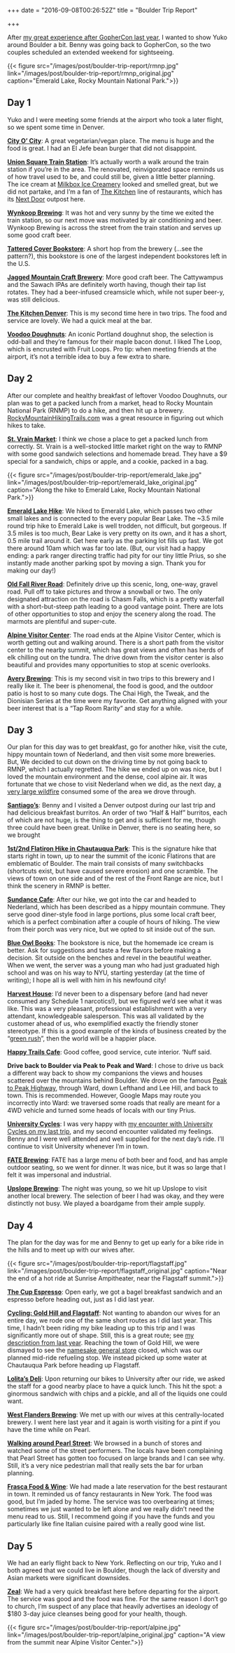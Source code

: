+++
date = "2016-09-08T00:26:52Z"
title = "Boulder Trip Report"

+++

After [my great experience after GopherCon last
year](https://ericgar.com/2015/07/19/denver-trip-report/), I wanted to
show Yuko around Boulder a bit. Benny was going back to GopherCon, so the
two couples scheduled an extended weekend for sightseeing.

{{< figure src="/images/post/boulder-trip-report/rmnp.jpg" link="/images/post/boulder-trip-report/rmnp_original.jpg" caption="Emerald Lake, Rocky Mountain National Park.">}}

## Day 1

Yuko and I were meeting some friends at the airport who took a later flight, so
we spent some time in Denver.

**[City O’ City](http://www.cityocitydenver.com/)**: A great vegetarian/vegan
place. The menu is huge and the food is great. I had an El Jefe bean burger
that did not disappoint.

**[Union Square Train Station](http://unionstationindenver.com/)**: It’s
actually worth a walk around the train station if you’re in the area. The
renovated, reinvigorated space reminds us of how travel used to be, and could
still be, given a little better planning. The ice cream at [Milkbox Ice
Creamery](http://www.milkboxicecream.com/) looked and smelled great, but we did
not partake, and I’m a fan of [The
Kitchen](http://thekitchen.com/the-kitchen-denver/) line of restaurants, which
has its [Next Door](http://thekitchen.com/next-door-union-station/) outpost
here.

**[Wynkoop Brewing](http://www.wynkoop.com/)**: It was hot and very sunny by
the time we exited the train station, so our next move was motivated by air
conditioning and beer. Wynkoop Brewing is across the street from the train
station and serves up some good craft beer.

**[Tattered Cover Bookstore](http://www.tatteredcover.com/)**: A short hop from
the brewery (...see the pattern?), this bookstore is one of the largest
independent bookstores left in the U.S. 

**[Jagged Mountain Craft Brewery](http://www.jaggedmountainbrewery.com/)**:
More good craft beer. The Cattywampus and the Sawach IPAs are definitely worth
having, though their tap list rotates. They had a beer-infused creamsicle
which, while not super beer-y, was still delicious.

**[The Kitchen Denver](http://thekitchen.com/the-kitchen-denver/)**: This is my
second time here in two trips. The food and service are lovely. We had a quick
meal at the bar.

**[Voodoo Doughnuts](http://voodoodoughnut.com/)**: An iconic Portland doughnut
shop, the selection is odd-ball and they’re famous for their maple bacon donut.
I liked The Loop, which is encrusted with Fruit Loops. Pro tip: when meeting
friends at the airport, it’s not a terrible idea to buy a few extra to share.

## Day 2

After our complete and healthy breakfast of leftover Voodoo Doughnuts, our plan
was to get a packed lunch from a market, head to Rocky Mountain National Park
(RNMP) to do a hike, and then hit up a brewery.
[RockyMountainHikingTrails.com](http://www.rockymountainhikingtrails.com/) was
a great resource in figuring out which hikes to take.

**[St. Vrain Market](http://stvrainmarket.com/)**: I think we chose a place to
get a packed lunch from correctly. St. Vrain is a well-stocked little market
right on the way to RMNP with some good sandwich selections and homemade bread.
They have a $9 special for a sandwich, chips or apple, and a cookie, packed in
a bag.

{{< figure src="/images/post/boulder-trip-report/emerald_lake.jpg" link="/images/post/boulder-trip-report/emerald_lake_original.jpg" caption="Along the hike to Emerald Lake, Rocky Mountain National Park.">}}

**[Emerald Lake
Hike](http://www.rockymountainhikingtrails.com/emerald-lake.htm)**: We hiked to
Emerald Lake, which passes two other small lakes and is connected to the every
popular Bear Lake. The ~3.5 mile round trip hike to Emerald Lake is well
trodden, not difficult, but gorgeous. If 3.5 miles is too much, Bear Lake is
very pretty on its own, and it has a short, 0.5 mile trail around it. Get here
early as the parking lot fills up fast. We got there around 10am which was far
too late. (But, our visit had a happy ending: a park ranger directing traffic
had pity for our tiny little Prius, so she instantly made another parking spot
by moving a sign. Thank you for making our day!)

**[Old Fall River
Road](https://www.nps.gov/romo/planyourvisit/old_fall_river_road.htm)**:
Definitely drive up this scenic, long, one-way, gravel road. Pull off to take
pictures and throw a snowball or two. The only designated attraction on the
road is Chasm Falls, which is a pretty waterfall with a short-but-steep path
leading to a good vantage point. There are lots of other opportunities to stop
and enjoy the scenery along the road. The marmots are plentiful and super-cute.

**[Alpine Visitor
Center](https://www.nps.gov/romo/alpine_visitor_center.htm)**: The road ends at
the Alpine Visitor Center, which is worth getting out and walking around. There
is a short path from the visitor center to the nearby summit, which has great
views and often has herds of elk chilling out on the tundra. The drive down
from the visitor center is also beautiful and provides many opportunities to
stop at scenic overlooks.

**[Avery Brewing](https://www.averybrewing.com/)**: This is my second visit in
two trips to this brewery and I really like it. The beer is phenomenal, the
food is good, and the outdoor patio is host to so many cute dogs. The Chai
High, the Tweak, and the Dionisian Series at the time were my favorite. Get
anything aligned with your beer interest that is a “Tap Room Rarity” and stay
for a while.

## Day 3

Our plan for this day was to get breakfast, go for another hike, visit the
cute, hippy mountain town of Nederland, and then visit some more breweries.
But, We decided to cut down on the driving time by not going back to RMNP,
which I actually regretted. The hike we ended up on was nice, but I loved the
mountain environment and the dense, cool alpine air. It was fortunate that we
chose to visit Nederland when we did, as the next day, [a very large
wildfire](http://www.thedenverchannel.com/news/local-news/cold-springs-fire-near-nederland-burns-600-acres-2-arrested)
consumed some of the area we drove through.

**[Santiago’s](http://eatatsantiagos.com/)**: Benny and I visited a Denver
outpost during our last trip and had delicious breakfast burritos. An order of
two “Half & Half” burritos, each of which are not huge, is the thing to get and
is sufficient for me, though three could have been great. Unlike in Denver,
there is no seating here, so we brought

**[1st/2nd Flatiron Hike in Chautauqua
Park](http://www.alltrails.com/trail/us/colorado/chautauqua-park-first-flatiron-trail)**:
This is the signature hike that starts right in town, up to near the summit of
the iconic Flatirons that are emblematic of Boulder. The main trail consists of
many switchbacks (shortcuts exist, but have caused severe erosion) and one
scramble. The views of town on one side and of the rest of the Front Range are
nice, but I think the scenery in RMNP is better.

**[Sundance Cafe](http://www.sundancecafenederland.com/)**: After our hike, we
got into the car and headed to Nederland, which has been described as a hippy
mountain commune. They serve good diner-style food in large portions, plus some
local craft beer, which is a perfect combination after a couple of hours of
hiking. The view from their porch was very nice, but we opted to sit inside out
of the sun.

**[Blue Owl Books](http://www.blueowlbooks.com/read-me/)**: The bookstore is
nice, but the homemade ice cream is better. Ask for suggestions and taste a few
flavors before making a decision. Sit outside on the benches and revel in the
beautiful weather. When we went, the server was a young man who had just
graduated high school and was on his way to NYU, starting yesterday (at the
time of writing); I hope all is well with him in his newfound city!

**[Harvest House](https://www.leafly.com/dispensary-info/harvest-house)**: I’d
never been to a dispensary before (and had never consumed any Schedule 1
narcotics!), but we figured we’d see what it was like. This was a very
pleasant, professional establishment with a very attendant, knowledgeable
salesperson. This was all validated by the customer ahead of us, who
exemplified exactly the friendly stoner stereotype. If this is a good example
of the kinds of business created by the “[green
rush](http://www.forbes.com/sites/curtissilver/2016/06/02/marijuanas-40-billion-dollar-green-rush/)”,
then the world will be a happier place.

**[Happy Trails Cafe](http://www.happytrailscafe.com/)**: Good coffee, good
service, cute interior. ‘Nuff said.

**Drive back to Boulder via Peak to Peak and Ward**: I chose to drive us back a
different way back to show my companions the views and houses scattered over
the mountains behind Boulder. We drove on the famous [Peak to Peak
Highway](http://estes-park.com/peak-peak-scenic-byway), through Ward, down
Lefthand and Lee Hill, and back to town. This is recommended. However, Google
Maps may route you incorrectly into Ward: we traversed some roads that really
are meant for a 4WD vehicle and turned some heads of locals with our tiny
Prius.

**[University Cycles](http://ubikes.com/)**: I was very happy with [my
encounter with University Cycles on my last
trip](https://ericgar.com/2015/07/19/denver-trip-report/), and my second
encounter validated my feelings. Benny and I were well attended and well
supplied for the next day’s ride. I’ll continue to visit University whenever
I’m in town. 

**[FATE Brewing](http://fatebrewingcompany.com/)**: FATE has a large menu of
both beer and food, and has ample outdoor seating, so we went for dinner. It
was nice, but it was so large that I felt it was impersonal and industrial.

**[Upslope Brewing](http://upslopebrewing.com/)**: The night was young, so we
hit up Upslope to visit another local brewery. The selection of beer I had was
okay, and they were distinctly not busy. We played a boardgame from their ample
supply.

## Day 4

The plan for the day was for me and Benny to get up early for a bike ride in
the hills and to meet up with our wives after.

{{< figure src="/images/post/boulder-trip-report/flagstaff.jpg" link="/images/post/boulder-trip-report/flagstaff_original.jpg" caption="Near the end of a hot ride at Sunrise Ampitheater, near the Flagstaff summit.">}}

**[The Cup Espresso](http://www.thecupboulder.com/)**: Open early, we got a
bagel breakfast sandwich and an espresso before heading out, just as I did last
year.

**[Cycling: Gold Hill and
Flagstaff](https://www.strava.com/activities/637919084)**: Not wanting to
abandon our wives for an entire day, we rode one of the same short routes as I
did last year. This time, I hadn’t been riding my bike leading up to this trip
and I was significantly more out of shape. Still, this is a great route; see
[my description from last
year](https://ericgar.com/2015/07/19/denver-trip-report/). Reaching the town of
Gold Hill, we were dismayed to see the [namesake general
store](http://www.goldhillgeneralstore.com/) closed, which was our planned
mid-ride refueling stop. We instead picked up some water at Chautauqua Park
before heading up Flagstaff.

**[Lolita’s
Deli](https://www.boulderdowntown.com/go/lolitas-market-and-deli)**: Upon
returning our bikes to University after our ride, we asked the staff for a good
nearby place to have a quick lunch. This hit the spot: a ginormous sandwich
with chips and a pickle, and all of the liquids one could want.

**[West Flanders Brewing](http://wfbrews.com/)**: We met up with our wives at
this centrally-located brewery. I went here last year and it again is worth
visiting for a pint if you have the time while on Pearl.

**[Walking around Pearl
Street](https://www.boulderdowntown.com/visit/history-of-pearl-street)**: We
browsed in a bunch of stores and watched some of the street performers. The
locals have been complaining that Pearl Street has gotten too focused on large
brands and I can see why. Still, it’s a very nice pedestrian mall that really
sets the bar for urban planning.

**[Frasca Food & Wine](http://www.frascafoodandwine.com/)**: We had made a late
reservation for the best restaurant in town. It reminded us of fancy
restaurants in New York. The food was good, but I’m jaded by home. The service
was too overbearing at times; sometimes we just wanted to be left alone and we
really didn’t need the menu read to us. Still, I recommend going if you have
the funds and you particularly like fine Italian cuisine paired with a really
good wine list.

## Day 5

We had an early flight back to New York. Reflecting on our trip, Yuko and I
both agreed that we could live in Boulder, though the lack of diversity and
Asian markets were significant downsides.

**[Zeal](http://zealfood.com/)**: We had a very quick breakfast here before
departing for the airport. The service was good and the food was fine. For the
same reason I don’t go to church, I’m suspect of any place that heavily
advertises an ideology of $180 3-day juice cleanses being good for your health,
though.

{{< figure src="/images/post/boulder-trip-report/alpine.jpg" link="/images/post/boulder-trip-report/alpine_original.jpg" caption="A view from the summit near Alpine Visitor Center.">}}
